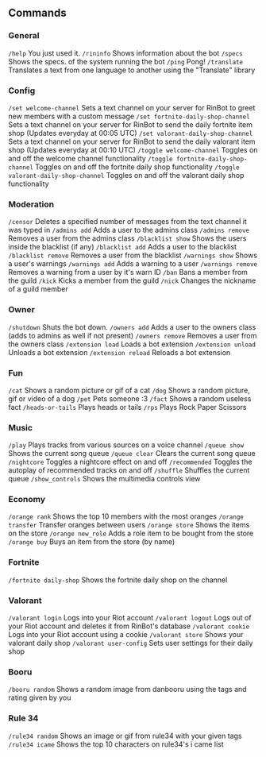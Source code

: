 ## Commands

### General
 `/help` You just used it.
 `/rininfo`  Shows information about the bot
 `/specs`  Shows the specs. of the system running the bot
 `/ping`  Pong!
 `/translate` Translates a text from one language to another using the "Translate" library

### Config
 `/set welcome-channel` Sets a text channel on your server for RinBot to greet new members with a custom message
 `/set fortnite-daily-shop-channel` Sets a text channel on your server for RinBot to send the daily fortnite item shop (Updates everyday at 00:05 UTC)
 `/set valorant-daily-shop-channel` Sets a text channel on your server for RinBot to send the daily valorant item shop (Updates everyday at 00:10 UTC)
 `/toggle welcome-channel` Toggles on and off the welcome channel functionality
 `/toggle fortnite-daily-shop-channel` Toggles on and off the fortnite daily shop functionality
 `/toggle valorant-daily-shop-channel` Toggles on and off the valorant daily shop functionality

### Moderation
 `/censor` Deletes a specified number of messages from the text channel it was typed in
 `/admins add` Adds a user to the admins class
 `/admins remove` Removes a user from the admins class
 `/blacklist show` Shows the users inside the blacklist (if any)
 `/blacklist add` Adds a user to the blacklist
 `/blacklist remove` Removes a user from the blacklist
 `/warnings show` Shows a user's warnings
 `/warnings add` Adds a warning to a user
 `/warnings remove` Removes a warning from a user by it's warn ID
 `/ban` Bans a member from the guild
 `/kick` Kicks a member from the guild
 `/nick` Changes the nickname of a guild member

### Owner
 `/shutdown`  Shuts the bot down.
 `/owners add` Adds a user to the owners class (adds to admins as well if not present)
 `/owners remove` Removes a user from the owners class 
 `/extension load` Loads a bot extension
 `/extension unload` Unloads a bot extension
 `/extension reload` Reloads a bot extension

### Fun
 `/cat` Shows a random picture or gif of a cat
 `/dog` Shows a random picture, gif or video of a dog
 `/pet` Pets someone :3
 `/fact` Shows a random useless fact
 `/heads-or-tails`  Plays heads or tails
 `/rps`  Plays Rock Paper Scissors

### Music
 `/play` Plays tracks from various sources on a voice channel
 `/queue show` Shows the current song queue
 `/queue clear` Clears the current song queue
 `/nightcore` Toggles a nightcore effect on and off
 `/recommended` Toggles the autoplay of recommended tracks on and off
 `/shuffle` Shuffles the current queue
 `/show_controls` Shows the multimedia controls view

### Economy
 `/orange rank`  Shows the top 10 members with the most oranges
 `/orange transfer`  Transfer oranges between users
 `/orange store`  Shows the items on the store
 `/orange new_role`  Adds a role item to be bought from the store
 `/orange buy`  Buys an item from the store (by name)

### Fortnite
 `/fortnite daily-shop` Shows the fortnite daily shop on the channel

### Valorant
 `/valorant login` Logs into your Riot account
 `/valorant logout` Logs out of your Riot account and deletes it from RinBot's database
 `/valorant cookie` Logs into your Riot account using a cookie
 `/valorant store` Shows your valorant daily shop
 `/valorant user-config` Sets user settings for their daily shop

### Booru
 `/booru random`  Shows a random image from danbooru using the tags and rating given by you

### Rule 34
 `/rule34 random`  Shows an image or gif from rule34 with your given tags
 `/rule34 icame`  Shows the top 10 characters on rule34's i came list